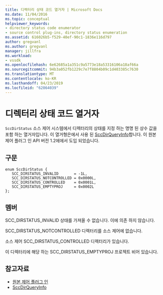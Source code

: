 ```yaml
---
title: 디렉터리 상태 코드 열거자 | Microsoft Docs
ms.date: 11/04/2016
ms.topic: conceptual
helpviewer_keywords:
- directory status code enumerator
- source control plug-ins, directory status enumeration
ms.assetid: 616026b5-f529-40ef-90c1-1836e116d797
author: gregvanl
ms.author: gregvanl
manager: jillfra
ms.workload:
- vssdk
ms.openlocfilehash: 6e62685a1a351c9a5773e18a53316106a18af66a
ms.sourcegitcommit: 94b3a052fb1229c7e7f8804b09c1d403385c7630
ms.translationtype: MT
ms.contentlocale: ko-KR
ms.lasthandoff: 04/23/2019
ms.locfileid: "62864039"
---
```

# <a name="directory-status-code-enumerator"></a>디렉터리 상태 코드 열거자
`SccDirStatus` 소스 제어 시스템에서 디렉터리의 상태를 지정 하는 명명 된 상수 값을 포함 하는 열거자입니다. 이 열거형은에서 사용 된 [SccDirQueryInfo](../extensibility/sccdirqueryinfo-function.md)합니다. 이 원본 제어 플러그 인 API 버전 1.2에에서 도입 되었습니다.

## <a name="syntax"></a>구문

```
enum SccDirStatus {
   SCC_DIRSTATUS_INVALID       = -1L,
   SCC_DIRSTATUS_NOTCONTROLLED = 0x0000L,
   SCC_DIRSTATUS_CONTROLLED    = 0x0001L,
   SCC_DIRSTATUS_EMPTYPROJ     = 0x0002L
};
```

## <a name="members"></a>멤버
 SCC_DIRSTATUS_INVALID 상태를 가져올 수 없습니다. 이에 의존 하지 않습니다.

 SCC_DIRSTATUS_NOTCONTROLLED 디렉터리를 소스 제어에 없습니다.

 소스 제어 SCC_DIRSTATUS_CONTROLLED 디렉터리가 있습니다.

 이 디렉터리에 해당 하는 SCC_DIRSTATUS_EMPTYPROJ 프로젝트 비어 있습니다.

## <a name="see-also"></a>참고자료
- [원본 제어 플러그 인](../extensibility/source-control-plug-ins.md)
- [SccDirQueryInfo](../extensibility/sccdirqueryinfo-function.md)